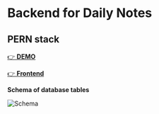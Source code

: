 # Backend for Daily Notes

## PERN stack

[👉 **DEMO**]()

[👉 **Frontend**]()

**Schema of database tables**

![Schema]()
